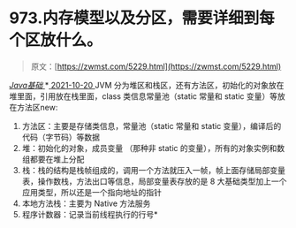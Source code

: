 <!--yml
category: 未分类
date: 0001-01-01 00:00:00
-->

# 973.内存模型以及分区，需要详细到每个区放什么。

> 原文：[https://zwmst.com/5229.html](https://zwmst.com/5229.html)

   [ *Java基础* ](https://zwmst.com/java%e5%9f%ba%e7%a1%80)*[ <time datetime="2021-10-20T23:59:21+08:00"> 2021-10-20 </time> ](https://zwmst.com/5229.html)  JVM 分为堆区和栈区，还有方法区，初始化的对象放在堆里面，引用放在栈里面，class 类信息常量池（static 常量和 static 变量）等放在方法区new:

1.  方法区：主要是存储类信息，常量池（static 常量和 static 变量），编译后的代码（字节码）等数据
2.  堆：初始化的对象，成员变量 （那种非 static 的变量），所有的对象实例和数组都要在堆上分配
3.  栈：栈的结构是栈帧组成的，调用一个方法就压入一帧，帧上面存储局部变量表，操作数栈，方法出口等信息，局部变量表存放的是 8 大基础类型加上一个应用类型，所以还是一个指向地址的指针
4.  本地方法栈：主要为 Native 方法服务
5.  程序计数器：记录当前线程执行的行号*